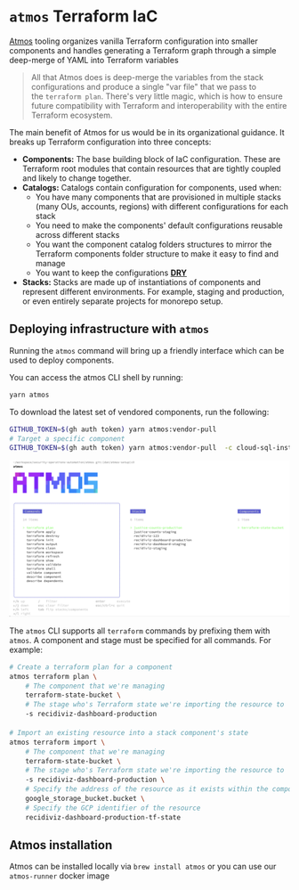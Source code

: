 # `atmos` Terraform IaC

[Atmos](https://atmos.tools/introduction/) tooling organizes vanilla Terraform configuration into smaller components and handles generating a Terraform graph through a simple deep-merge of YAML into Terraform variables

> All that Atmos does is deep-merge the variables from the stack configurations and produce a single "var file" that we pass to the `terraform plan`. There's very little magic, which is how to ensure future compatibility with Terraform and interoperability with the entire Terraform ecosystem.

The main benefit of Atmos for us would be in its organizational guidance. It breaks up Terraform configuration into three concepts:

- **Components:** The base building block of IaC configuration. These are Terraform root modules that contain resources that are tightly coupled and likely to change together.
- **Catalogs:** Catalogs contain configuration for components, used when:
    - You have many components that are provisioned in multiple stacks (many OUs, accounts, regions) with different configurations for each stack
    - You need to make the components' default configurations reusable across different stacks
    - You want the component catalog folders structures to mirror the Terraform components folder structure to make it easy to find and manage
    - You want to keep the configurations [**DRY**](https://en.wikipedia.org/wiki/Don%27t_repeat_yourself)
- **Stacks:** Stacks are made up of instantiations of components and represent different environments. For example, staging and production, or even entirely separate projects for monorepo setup.

## Deploying infrastructure with `atmos`
Running the `atmos` command will bring up a friendly interface which can be used to deploy components.

You can access the atmos CLI shell by running:
```bash
yarn atmos
```

To download the latest set of vendored components, run the following:
```bash
GITHUB_TOKEN=$(gh auth token) yarn atmos:vendor-pull 
# Target a specific component
GITHUB_TOKEN=$(gh auth token) yarn atmos:vendor-pull  -c cloud-sql-instance
```

<img src="./docs/img/atmos-tui.png"/>

The `atmos` CLI supports all `terraform` commands by prefixing them with `atmos`. A component and stage must be specified for all commands.
For example:
```bash
# Create a terraform plan for a component
atmos terraform plan \
	# The component that we're managing
	terraform-state-bucket \
	# The stage who's Terraform state we're importing the resource to
	-s recidiviz-dashboard-production

# Import an existing resource into a stack component's state
atmos terraform import \
	# The component that we're managing
	terraform-state-bucket \
	# The stage who's Terraform state we're importing the resource to
	-s recidiviz-dashboard-production \
	# Specify the address of the resource as it exists within the component
	google_storage_bucket.bucket \
	# Specify the GCP identifier of the resource
	recidiviz-dashboard-production-tf-state

```
## Atmos installation
Atmos can be installed locally via `brew install atmos` or you can use our `atmos-runner` docker image


